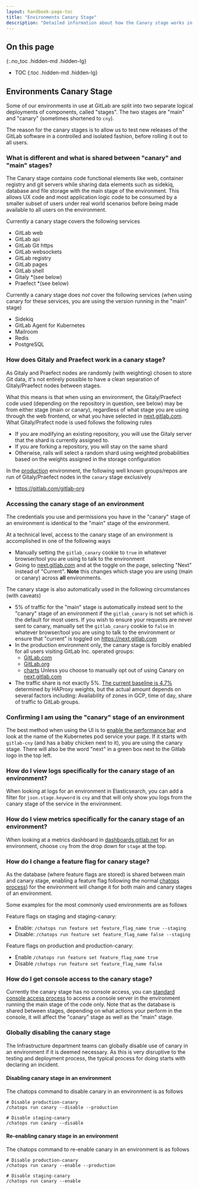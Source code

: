 ```yaml
---
layout: handbook-page-toc
title: "Environments Canary Stage"
description: "Detailed information about how the Canary stage works in our Environments"
---
```


## On this page
{:.no_toc .hidden-md .hidden-lg}

- TOC
{:toc .hidden-md .hidden-lg}

## Environments Canary Stage

Some of our environments in use at GitLab are split into two separate logical
deployments of components, called "stages". The two stages are "main" and "canary"
(sometimes shortened to `cny`).

The reason for the canary stages is to allow us to test new releases of the GitLab
software in a controlled and isolated fashion, before rolling it out to all users.

### What is different and what is shared between "canary" and "main" stages?

The Canary stage contains code functional elements like web, container registry
and git servers while sharing data elements such as sidekiq, database and file
storage with the main stage of the environment. This allows UX code and most
application logic code to be consumed by a smaller subset of users under real
world scenarios before being made available to all users on the environment.

Currently a canary stage covers the following services

* GitLab web
* GitLab api
* GitLab Git https
* GitLab websockets
* GitLab registry
* GitLab pages
* GitLab shell
* Gitaly *(see below)
* Praefect *(see below)

Currently a canary stage does *not* cover the following services (when using
canary for these services, you are using the version running in the "main" stage)

* Sidekiq
* GitLab Agent for Kubernetes
* Mailroom
* Redis
* PostgreSQL

### How does Gitaly and Praefect work in a canary stage?

As Gitaly and Praefect nodes are randomly (with weighting) chosen to store Git
data, it's not entirely possible to have a clean separation of Gitaly/Praefect
nodes between stages.

What this means is that when using an environment, the Gitaly/Praefect code used
(depending on the repository in question, see below) may be from either stage (main or canary),
regardless of what stage you are using through the web frontend, or what you have
selected in [next.gitlab.com](https://next.gitlab.com). What Gitaly/Prafect node
is used follows the following rules

* If you are modifying an existing repository, you will use the Gitaly server that the shard is currently assigned to.
* If you are forking a repository, you will stay on the same shard
* Otherwise, rails will select a random shard using weighted probabilities based on the weights assigned in the storage configuration

In the [production](/handbook/engineering/infrastructure/environments/#production) environment, the following well known groups/repos are run of
Gitaly/Praefect nodes in the `canary` stage exclusively

* https://gitlab.com/gitlab-org

### Accessing the canary stage of an environment

The credentials you use and permissions you have in the "canary" stage of an
environment is identical to the "main" stage of the environment.

At a technical level, access to the canary stage of an environment is accomplished
in one of the following ways

* Manually setting the `gitlab_canary` cookie to `true` in whatever browser/tool
you are using to talk to the environment
* Going to [next.gitlab.com](https://next.gitlab.com) and at the toggle on the
page, selecting "Next" instead of "Current". **Note** this changes which stage
you are using (main or canary) across **all** environments.

The canary stage is also automatically used in the following circumstances (with caveats)

* 5% of traffic for the "main" stage is automatically instead sent to the "canary"
stage of an environment if the `gitlab_canary` is not set which is the default for most users. If you wish to ensure your requests are never sent to
canary, manually set the `gitlab_canary` cookie to `false` in whatever
browser/tool you are using to talk to the environment or ensure that "current" is toggled on https://next.gitlab.com
* In the production environment only, the canary stage is forcibly enabled for all users visiting GitLab Inc. operated groups:
  * [GitLab.com](https://gitlab.com/gitlab-com)
  * [GitLab.org](https://gitlab.com/gitlab-org)
  * [charts](https://gitlab.com/charts)
  Unless you choose to manually opt out of using Canary on [next.gitlab.com](https://next.gitlab.com)
* The traffic share is not exactly 5%. [The current baseline is 4.7%](https://gitlab.com/gitlab-com/gl-infra/scalability/-/issues/1745) determined by HAProxy weights,
  but the actual amount depends on several factors including: Availability of zones in GCP,
  time of day, share of traffic to GitLab groups.

### Confirming I am using the "canary" stage of an environment

The best method when using the UI is to [enable the performance bar](https://docs.gitlab.com/ee/administration/monitoring/performance/performance_bar.html)
and look at the name of the Kubernetes pod service your page. If it starts
with `gitlab-cny` (and has a baby chicken next to it), you are using the canary
stage. There will also be the word "next" in a green box next to the Gitlab logo
in the top left.

### How do I view logs specifically for the canary stage of an environment?

When looking at logs for an environment in Elasticsearch, you can add a filter
for `json.stage.keyword` is `cny` and that will only show you logs from the
canary stage of the service in the environment.

### How do I view metrics specifically for the canary stage of an environment?

When looking at a metrics dashboard in [dashboards.gitlab.net](https://dashboards.gitlab.net)
for an environment, choose `cny` from the drop down for `stage` at the top.

### How do I change a feature flag for canary stage?

As the database (where feature flags are stored) is shared between main and
canary stage, enabling a feature flag following the normal [chatops process](https://about.gitlab.com/handbook/support/workflows/chatops.html#feature-flags))
for the environment will change it for both main and canary stages of an environment.

Some examples for the most commonly used environments are as follows

Feature flags on staging and staging-canary:
  * Enable:  `/chatops run feature set feature_flag_name true --staging`
  * Disable: `/chatops run feature set feature_flag_name false --staging`

Feature flags on production and production-canary:
  * Enable `/chatops run feature set feature_flag_name true`
  * Disable `/chatops run feature set feature_flag_name false`

### How do I get console access to the canary stage?

Currently the canary stage has no console access, you can [standard console
access process](https://gitlab.com/gitlab-com/runbooks/-/blob/master/docs/teleport/Connect_to_Rails_Console_via_Teleport.md)
to access a console server in the environment running the main stage of the code
only. Note that as the database is shared between stages, depending on what
actions your perform in the console, it will affect the "canary" stage as well
as the "main" stage.

### Globally disabling the canary stage

The Infrastructure department teams can globally disable use of canary
in an environment if it is deemed necessary. As this is very disruptive to the testing
and deployment process, the typical process for doing starts with declaring
an incident.

#### Disabling canary stage in an environment

The chatops command to disable canary in an environment is as follows

```
# Disable production-canary
/chatops run canary --disable --production

# Disable staging-canary
/chatops run canary --disable
```
#### Re-enabling canary stage in an environment

The chatops command to re-enable canary in an environment is as follows

```
# Disable production-canary
/chatops run canary --enable --production

# Disable staging-canary
/chatops run canary --enable
```
